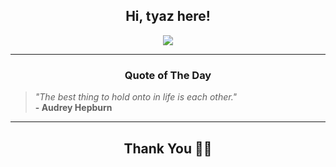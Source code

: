 <h2 align="center"> Hi, tyaz here!</h2>

<p align="center">
<a href="https://github.com/tyazx" alt="github streak"><img src="https://dvst-streak.herokuapp.com/?user=tyazx&theme=tokyonight&fire=DD472C"></a>
</p>

<hr>
<h3 align="center">Quote of The Day</h3>
<p align="center">
<blockquote>
<i>"The best thing to hold onto in life is each other."</i>
<br>
<b>- Audrey Hepburn</b>
</blockquote>
</p>


<hr>
<h2 align="center">Thank You 🙏🏼</h2>
